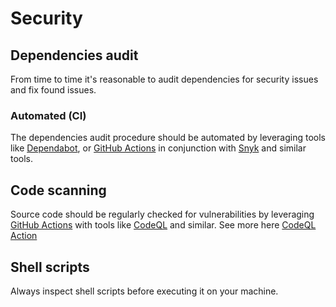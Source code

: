 # Security

## Dependencies audit

From time to time it's reasonable to audit dependencies for security issues and fix found issues.

### Automated (CI)

The dependencies audit procedure should be automated by leveraging tools like [Dependabot](https://github.com/dependabot), or [GitHub Actions](https://github.com/features/actions) in conjunction with [Snyk](https://snyk.io/) and similar tools.

## Code scanning

Source code should be regularly checked for vulnerabilities by leveraging [GitHub Actions](https://github.com/features/actions) with tools like [CodeQL](https://codeql.github.com/) and similar. See more here [CodeQL Action](https://github.com/github/codeql-action)

## Shell scripts

Always inspect shell scripts before executing it on your machine.
